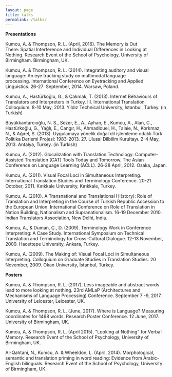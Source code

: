 ```yaml
---
layout: page
title: talks
permalink: /talks/
---
```


<b>Presentations</b>
<p>Kumcu, A. & Thompson, R. L. (April, 2016). The Memory is Out There: Spatial Interference and Individual Differences in Looking at Nothing. Research Event of the School of Psychology, University of Birmingham. Birmingham, UK.</p>
<p>Kumcu, A. & Thompson, R. L. (2014). Integrating auditory and visual language: An eye tracking study on multimodal language processing. International Conference on Eyetracking and Applied Linguistics. 26-27  September, 2014. Warsaw, Poland.</p>
<p>Kumcu, A., Hastürkoğlu, G., & Çakmak, T. (2013). Internet Behaviours of Translators and Interpreters in Turkey. III. International Translation Colloquium. 8-10 May, 2013. Yıldız Technical University, İstanbul, Turkey. (in Turkish)</p>
Büyükkantarcıoğlu, N. S., Sezer, E., A., Ayhan, E., Kumcu, A., Alan, C., Hastürkoğlu, G., Yağlı, E., Cangır, H., Ahmadlouei, H., Talaie, N., Korkmaz, N., & Ağırel, S. (2013). Uygulamaya yönelik doğal dil işlemleme odaklı Türk Politika Derlemi Projesi: 1983-2013. 27. Ulusal Dilbilim Kurultayı. 2-4 May, 2013. Antalya, Turkey. (in Turkish)</p>
<p>Kumcu, A. (2012). Glocalization with Translation Technology: Computer-Assisted Translation (CAT) Tools Today and Tomorrow. The Asian Conference on Language Learning (ACLL). 26-28 April, 2012. Osaka, Japan.</p>
<p>Kumcu, A. (2011). Visual Focal Loci in Simultaneous Interpreting. International Translation Studies and Terminology Conference. 20-21 October, 2011. Kırıkkale University, Kırıkkale, Turkey.</p>
<p>Kumcu, A. (2010). A Transnational and Translational Hi(story): Role of Translation and Interpreting in the Course of Turkish Republic Accession to the European Union. International Conference on Role of Translation in Nation Building, Nationalism and Supranationalism. 16-19 December 2010. Indian Translators Association, New Delhi, India.</p>
<p>Kumcu, A., & Duman, Ç., D. (2009). Terminology Work in Conference Interpreting: A Case Study. International Symposium on Technical Translation and Terminology for Cross-Cultural Dialogue. 12-13 November, 2009. Hacettepe University, Ankara, Turkey.</p>
<p>Kumcu, A. (2009). The Making of: Visual Focal Loci in Simultaneous Interpreting. Colloquium on Graduate Studies in Translation Studies. 20 November, 2009. Okan University, İstanbul, Turkey.</p>

<b>Posters</b>
<p>Kumcu, A. & Thompson, R. L. (2017). Less imageable and abstract words lead to more looking at nothing. 23rd AMLaP (Architectures and Mechanisms of Language Processing) Conference. September 7 -9, 2017. University of Leicester, Leicester, UK.</p>
<p>Kumcu, A. & Thompson, R. L. (June, 2017). Where is Language? Measuring coordinates for 1468 words. Research Poster Conference. 12 June, 2017. University of Birmingham, UK.</p>
<p>Kumcu, A. & Thompson, R. L. (April 2015). "Looking at Nothing" for Verbal Memory. Research Event of the School of Psychology, University of Birmingham, UK.</p>
<p>Al-Qahtani, N., Kumcu, A. & Wheeldon, L. (April, 2014). Morphological, semantic and translation priming in word reading: Evidence from Arabic-English bilinguals. Research Event of the School of Psychology, University of Birmingham, UK.</p>
